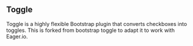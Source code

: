 ## Toggle
Toggle is a highly flexible Bootstrap plugin that converts checkboxes into toggles. This is forked from bootstrap toggle to adapt it to work with Eager.io.
